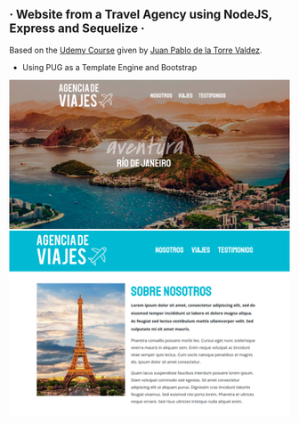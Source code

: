 ## · Website from a Travel Agency using NodeJS, Express and Sequelize ·

Based on the [Udemy Course](https://www.udemy.com/course/javascript-moderno-guia-definitiva-construye-10-proyectos) given by [Juan Pablo de la Torre Valdez](https://twitter.com/JuanDevWP).

- Using PUG as a Template Engine and Bootstrap

<div align="center">
       <img src="./public/img/web.png" width="600px"</img> 
</div>

<div align="center">
       <img src="./public/img/web1.png" width="600px"</img> 
</div>